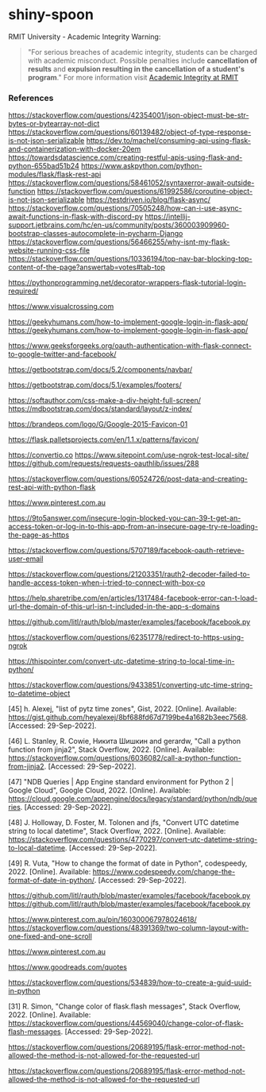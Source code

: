 # shiny-spoon

RMIT University - Academic Integrity Warning:
> "For serious breaches of academic integrity, students can be charged with academic misconduct. Possible penalties
> include **cancellation of results** and **expulsion resulting in the cancellation of a student's program**."
> For more information
> visit [Academic Integrity at RMIT](https://www.rmit.edu.au/students/my-course/assessment-results/academic-integrity)

### References

https://stackoverflow.com/questions/42354001/json-object-must-be-str-bytes-or-bytearray-not-dict
https://stackoverflow.com/questions/60139482/object-of-type-response-is-not-json-serializable
https://dev.to/machel/consuming-api-using-flask-and-containerization-with-docker-20em
https://towardsdatascience.com/creating-restful-apis-using-flask-and-python-655bad51b24
https://www.askpython.com/python-modules/flask/flask-rest-api
https://stackoverflow.com/questions/58461052/syntaxerror-await-outside-function
https://stackoverflow.com/questions/61992586/coroutine-object-is-not-json-serializable
https://testdriven.io/blog/flask-async/
https://stackoverflow.com/questions/70505248/how-can-i-use-async-await-functions-in-flask-with-discord-py
https://intellij-support.jetbrains.com/hc/en-us/community/posts/360003909960-bootstrap-classes-autocomplete-in-pycharm-Django
https://stackoverflow.com/questions/56466255/why-isnt-my-flask-website-running-css-file
https://stackoverflow.com/questions/10336194/top-nav-bar-blocking-top-content-of-the-page?answertab=votes#tab-top

https://pythonprogramming.net/decorator-wrappers-flask-tutorial-login-required/

https://www.visualcrossing.com

https://geekyhumans.com/how-to-implement-google-login-in-flask-app/
https://geekyhumans.com/how-to-implement-google-login-in-flask-app/

https://www.geeksforgeeks.org/oauth-authentication-with-flask-connect-to-google-twitter-and-facebook/

https://getbootstrap.com/docs/5.2/components/navbar/

https://getbootstrap.com/docs/5.1/examples/footers/

https://softauthor.com/css-make-a-div-height-full-screen/
https://mdbootstrap.com/docs/standard/layout/z-index/

https://brandeps.com/logo/G/Google-2015-Favicon-01

https://flask.palletsprojects.com/en/1.1.x/patterns/favicon/

https://convertio.co
https://www.sitepoint.com/use-ngrok-test-local-site/
https://github.com/requests/requests-oauthlib/issues/288

https://stackoverflow.com/questions/60524726/post-data-and-creating-rest-api-with-python-flask

https://www.pinterest.com.au

https://9to5answer.com/insecure-login-blocked-you-can-39-t-get-an-access-token-or-log-in-to-this-app-from-an-insecure-page-try-re-loading-the-page-as-https

https://stackoverflow.com/questions/5707189/facebook-oauth-retrieve-user-email

https://stackoverflow.com/questions/21203351/rauth2-decoder-failed-to-handle-access-token-when-i-tried-to-connect-with-box-co

https://help.sharetribe.com/en/articles/1317484-facebook-error-can-t-load-url-the-domain-of-this-url-isn-t-included-in-the-app-s-domains

https://github.com/litl/rauth/blob/master/examples/facebook/facebook.py

https://stackoverflow.com/questions/62351778/redirect-to-https-using-ngrok

https://thispointer.com/convert-utc-datetime-string-to-local-time-in-python/

https://stackoverflow.com/questions/9433851/converting-utc-time-string-to-datetime-object

[45] h. Alexej, "list of pytz time zones", Gist, 2022. [Online]. Available: <https://gist.github.com/heyalexej/8bf688fd67d7199be4a1682b3eec7568>. [Accessed: 29-Sep-2022].

[46] L. Stanley, R. Cowie, Никита Шишкин and gerardw, "Call a python function from jinja2", Stack Overflow, 2022. [Online]. Available: <https://stackoverflow.com/questions/6036082/call-a-python-function-from-jinja2>. [Accessed: 29-Sep-2022].

[47] "NDB Queries | App Engine standard environment for Python 2 | Google Cloud", Google Cloud, 2022. [Online]. Available: <https://cloud.google.com/appengine/docs/legacy/standard/python/ndb/queries>. [Accessed: 29-Sep-2022].

[48] J. Holloway, D. Foster, M. Tolonen and jfs, "Convert UTC datetime string to local datetime", Stack Overflow, 2022. [Online]. Available: <https://stackoverflow.com/questions/4770297/convert-utc-datetime-string-to-local-datetime>. [Accessed: 29-Sep-2022].

[49] R. Vuta, "How to change the format of date in Python", codespeedy, 2022. [Online]. Available: <https://www.codespeedy.com/change-the-format-of-date-in-python/>. [Accessed: 29-Sep-2022].

https://github.com/litl/rauth/blob/master/examples/facebook/facebook.py
https://github.com/litl/rauth/blob/master/examples/facebook/facebook.py

https://www.pinterest.com.au/pin/160300067978024618/
https://stackoverflow.com/questions/48391369/two-column-layout-with-one-fixed-and-one-scroll

https://www.pinterest.com.au

https://www.goodreads.com/quotes

https://stackoverflow.com/questions/534839/how-to-create-a-guid-uuid-in-python

[31] R. Simon, "Change color of flask.flash messages", Stack Overflow, 2022. [Online]. Available: <https://stackoverflow.com/questions/44569040/change-color-of-flask-flash-messages>. [Accessed: 29-Sep-2022].




https://stackoverflow.com/questions/20689195/flask-error-method-not-allowed-the-method-is-not-allowed-for-the-requested-url

https://stackoverflow.com/questions/20689195/flask-error-method-not-allowed-the-method-is-not-allowed-for-the-requested-url


